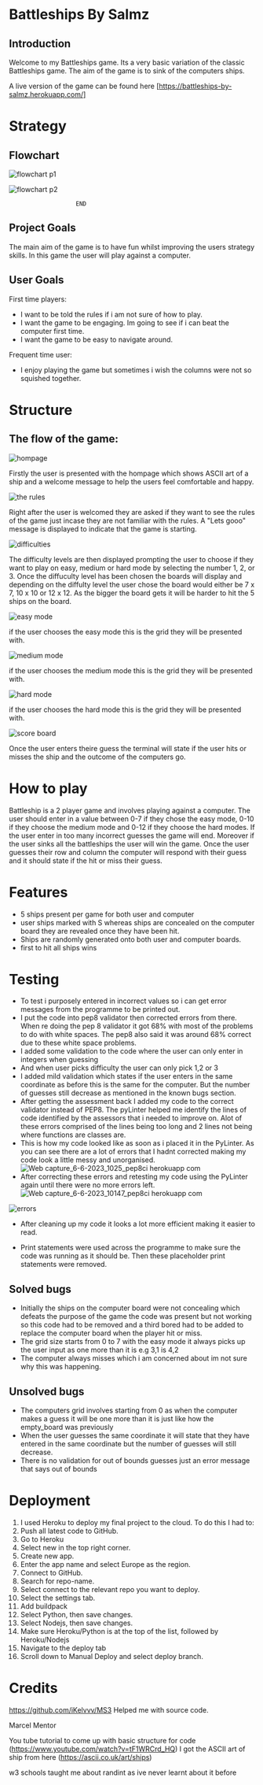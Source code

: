 #  Battleships By Salmz

## Introduction 

Welcome to my Battleships game. Its a very basic variation of the classic Battleships game. 
The aim of the game is to sink of the computers ships.

A live version of the game can be found here [https://battleships-by-salmz.herokuapp.com/]


# Strategy 
## Flowchart

![flowchart p1](https://user-images.githubusercontent.com/119611403/234128111-f7f46457-baf0-4a46-acec-164398898efa.jpg)

![flowchart p2](https://user-images.githubusercontent.com/119611403/234128860-c305a7f6-f845-43e7-af58-a727ae99f915.jpg)

                       END
## Project Goals
The main aim of the game is to have fun whilst improving the users strategy skills. In this game the user will play against a computer.

## User Goals
First time players:
- I want to be told the rules if i am not sure of how to play.
- I want the game to be engaging. Im going to see if i can beat the computer first time.
- I want the game to be easy to navigate around.

Frequent time user:
- I enjoy playing the game but sometimes i wish the columns were not so squished together.

# Structure
## The flow of the game:
![hompage](https://user-images.githubusercontent.com/119611403/233997780-c85e7363-1075-4731-b09c-ac18a63152a3.png)

Firstly the user is presented with the hompage which shows ASCII art of a ship and a welcome message to help the users feel comfortable and happy.

![the rules](https://user-images.githubusercontent.com/119611403/233999324-eac13231-640c-4991-8a46-e98967f31b99.png)


Right after the user is welcomed they are asked if they want to see the rules of the game just incase they are not familiar with the rules. A "Lets gooo" message is displayed to indicate that the game is starting.

![difficulties](https://user-images.githubusercontent.com/119611403/234001742-cdddfd95-e6f9-4817-9f5c-544f505b7f96.png)

The difficulty levels are then displayed prompting the user to choose if they want to play on easy, medium or hard mode by selecting the number 1, 2, or 3.
Once the diffuculty level has been chosen the boards will display and depending on the diffulty level the user chose the board would either be 7 x 7, 10 x 10 or 12 x 12. As the bigger the board gets it will be harder to hit the 5 ships on the board.

![easy mode](https://user-images.githubusercontent.com/119611403/234003676-5f3e01e4-b99e-419c-bbce-6480c2b14335.png)

if the user chooses the easy mode this is the grid they will be presented with.

![medium mode](https://user-images.githubusercontent.com/119611403/234003975-862f3740-6a17-4619-a575-7242d1bd0813.png)

if the user chooses the medium mode this is the grid they will be presented with.

![hard mode ](https://user-images.githubusercontent.com/119611403/234004278-4fc62cac-d21a-4d40-a65c-14f3233f5021.png)

if the user chooses the hard mode this is the grid they will be presented with.

![score board](https://user-images.githubusercontent.com/119611403/234418459-bbdf621d-9031-485d-9b1a-c3dd0212922e.jpg)

Once the user enters theire guess the terminal will state if the user hits or misses the ship and the outcome of the computers go. 

# How to play
Battleship is a 2 player game and involves playing against a computer. The user should enter in a value between 0-7 if they chose the easy mode, 0-10 if they choose the medium mode and 0-12 if they choose the hard modes. If the user enter in too many incorrect guesses the game will end. Moreover if the user sinks all the battleships the user will win the game. Once the user guesses their row and column the computer will respond with their guess and it should state if the hit or miss their guess.

# Features
- 5 ships present per game for both user and computer
- user ships marked with S whereas ships are concealed on the computer board they are revealed once they have been hit.
- Ships are randomly generated onto both user and computer boards. 
- first to hit all ships wins 


# Testing
- To test i purposely entered in incorrect values so i can get error messages from the programme to be printed out.
- I put the code into pep8 validator then corrected errors from there. When re doing the pep 8 validator it got 68% with most of the problems to do with white spaces. The pep8 also said it was around 68% correct due to these white space problems.
- I added some validation to the code where the user can only enter in integers when guessing 
- And when user picks difficulty the user can only pick 1,2 or 3 
- I added mild validation which states if the user enters in the same coordinate as before this is the same for the computer. But the number of guesses still decrease as mentioned in the known bugs section.
- After getting the assessment back I added my code to the correct validator instead of PEP8. The pyLinter helped me identify the lines of code identified by the assessors that i needed to improve on. Alot of these errors comprised of the lines being too long and 2 lines not being where functions are classes are. 
- This is how my code looked like as soon as i placed it in the PyLinter. As you can see there are a lot of errors that I hadnt corrected making my code look a little messy and unorganised.
![Web capture_6-6-2023_1025_pep8ci herokuapp com](https://github.com/salms358/battleshipz-by-Salmz/assets/119611403/ad55023b-05f9-451b-b8a6-150cb5a84690)
- After correcting these errors and retesting my code using the PyLinter again until there were no more errors left. 
![Web capture_6-6-2023_10147_pep8ci herokuapp com](https://github.com/salms358/battleshipz-by-Salmz/assets/119611403/16a7e3e9-042c-4071-a1de-0b8d51a12ef8)

![errors](https://user-images.githubusercontent.com/119611403/234338163-6f3b5a4d-8c89-48fd-9be6-8e685819cf0e.jpg)
- After cleaning up my code it looks a lot more efficient making it easier to read.

- Print statements were used across the programme to make sure the code was running as it should be. Then these placeholder print statements were removed.


## Solved bugs
- Initially the ships on the computer board were not concealing which defeats the purpose of the game the code was present but not working so this code had to be removed and a third bored had to be added to replace the computer board when the player hit or miss. 
- The grid size starts from 0 to 7 with the easy mode it always picks up the user input as one more than it is e.g 3,1 is 4,2
- The computer always misses which i am concerned about im not sure why this was happening.
## Unsolved bugs 
- The computers grid involves starting from 0 as when the computer makes a guess it will be one more than it is just like how the empty_board was previously
- When the user guesses the same coordinate it will state that they have entered in the same coordinate but the number of guesses will still decrease. 
- There is no validation for out of bounds guesses just an error message that says out of bounds

# Deployment
1. I used Heroku to deploy my final project to the cloud. To do this I had to:
2. Push all latest code to GitHub.
3. Go to Heroku
4. Select new in the top right corner.
5. Create new app.
6. Enter the app name and select Europe as the region.
7. Connect to GitHub.
8. Search for repo-name.
9. Select connect to the relevant repo you want to deploy.
10. Select the settings tab.
11. Add buildpack
12. Select Python, then save changes.
13. Select Nodejs, then save changes.
14. Make sure Heroku/Python is at the top of the list, followed by Heroku/Nodejs
15. Navigate to the deploy tab
16. Scroll down to Manual Deploy and select deploy branch.

# Credits
https://github.com/iKelvvv/MS3 Helped me with source code.

Marcel Mentor

You tube tutorial to come up with basic structure for code (https://www.youtube.com/watch?v=tF1WRCrd_HQ)
I got the ASCII art of ship from here (https://ascii.co.uk/art/ships)

w3 schools taught me about randint as ive never learnt about it before